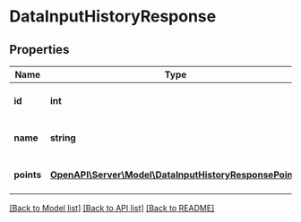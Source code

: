 # DataInputHistoryResponse

## Properties
Name | Type | Description | Notes
------------ | ------------- | ------------- | -------------
**id** | **int** | The ID of this data input | [optional] 
**name** | **string** | Name of this data input | 
**points** | [**OpenAPI\Server\Model\DataInputHistoryResponsePoints**](DataInputHistoryResponsePoints.md) | Data points from this data input | [optional] 

[[Back to Model list]](../README.md#documentation-for-models) [[Back to API list]](../README.md#documentation-for-api-endpoints) [[Back to README]](../README.md)


